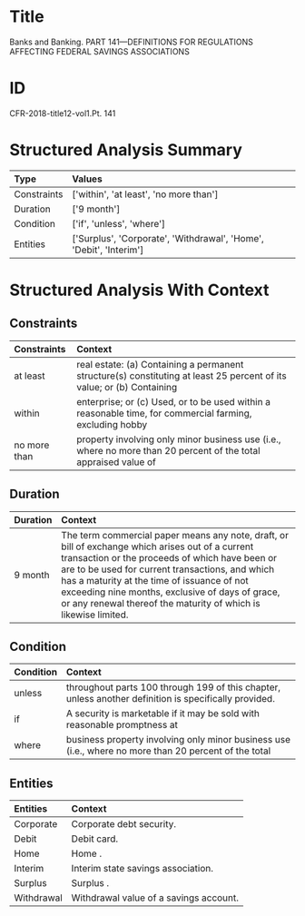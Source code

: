 # Title

 Banks and Banking. PART 141—DEFINITIONS FOR REGULATIONS AFFECTING FEDERAL SAVINGS ASSOCIATIONS


# ID

 CFR-2018-title12-vol1.Pt. 141


# Structured Analysis Summary

| Type        | Values                                                             |
|:------------|:-------------------------------------------------------------------|
| Constraints | ['within', 'at least', 'no more than']                             |
| Duration    | ['9 month']                                                        |
| Condition   | ['if', 'unless', 'where']                                          |
| Entities    | ['Surplus', 'Corporate', 'Withdrawal', 'Home', 'Debit', 'Interim'] |


# Structured Analysis With Context

 


## Constraints

| Constraints   | Context                                                                                                               |
|:--------------|:----------------------------------------------------------------------------------------------------------------------|
| at least      | real estate: (a) Containing a permanent structure(s) constituting at least 25 percent of its value; or (b) Containing |
| within        | enterprise; or (c) Used, or to be used within a reasonable time, for commercial farming, excluding hobby              |
| no more than  | property involving only minor business use (i.e., where no more than 20 percent of the total appraised value of       |


## Duration

| Duration   | Context                                                                                                                                                                                                                                                                                                                                                                    |
|:-----------|:---------------------------------------------------------------------------------------------------------------------------------------------------------------------------------------------------------------------------------------------------------------------------------------------------------------------------------------------------------------------------|
| 9 month    | The term commercial paper means any note, draft, or bill of exchange which arises out of a current transaction or the proceeds of which have been or are to be used for current transactions, and which has a maturity at the time of issuance of not exceeding nine months, exclusive of days of grace, or any renewal thereof the maturity of which is likewise limited. |


## Condition

| Condition   | Context                                                                                                |
|:------------|:-------------------------------------------------------------------------------------------------------|
| unless      | throughout parts 100 through 199 of this chapter, unless  another definition is specifically provided. |
| if          | A security is marketable  if it may be sold with reasonable promptness at                              |
| where       | business property involving only minor business use (i.e., where no more than 20 percent of the total  |


## Entities

| Entities   | Context                                 |
|:-----------|:----------------------------------------|
| Corporate  | Corporate  debt security.               |
| Debit      | Debit  card.                            |
| Home       | Home .                                  |
| Interim    | Interim  state savings association.     |
| Surplus    | Surplus .                               |
| Withdrawal | Withdrawal  value of a savings account. |


